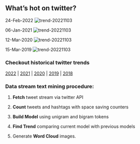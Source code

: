 ## What’s hot on twitter?

24-Feb-2022
![trend-20221103][20221103]

[20221103]: /word-cloud/trend-2022/trend-202202/trend-20221103.png "trend-20221103"

06-Jan-2021
![trend-20221103][20221103]

[20221103]: /word-cloud/trend-2021/trend-202101/trend-20221103.png "trend-20221103"

12-Mar-2020
![trend-20221103][20221103]

[20221103]: /word-cloud/trend-2020/trend-202003/trend-20221103.png "trend-20221103"

15-Mar-2019
![trend-20221103][20221103]

[20221103]: /word-cloud/trend-2019/trend-201903/trend-20221103.png "trend-20221103"

### Checkout historical twitter trends

[2022](/word-cloud/trend-2022) |
[2021](/word-cloud/trend-2021) |
[2020](/word-cloud/trend-2020) |
[2019](/word-cloud/trend-2019) |
[2018](/word-cloud/trend-2018)

### Data stream text mining procedure:

1. **Fetch** tweet stream via twitter API

2. **Count** tweets and hashtags with space saving counters

3. **Build Model** using unigram and bigram tokens

4. **Find Trend** comparing current model with previous models

5. Generate **Word Cloud** images.

